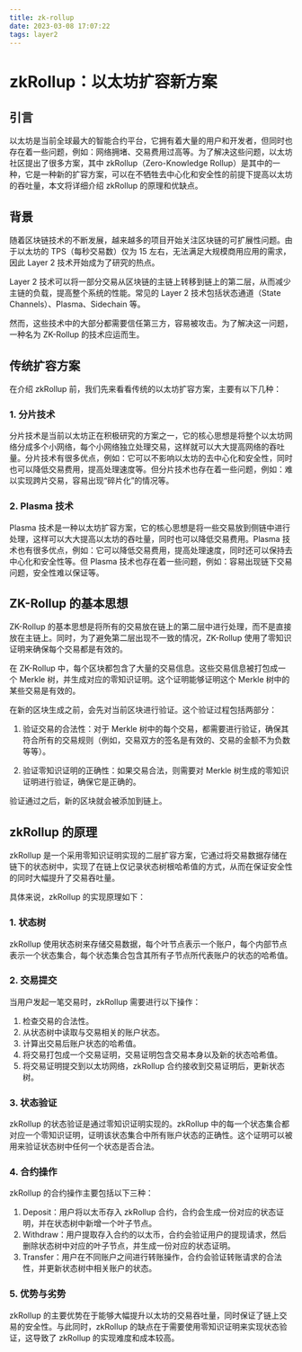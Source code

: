 ```yaml
---
title: zk-rollup
date: 2023-03-08 17:07:22
tags: layer2
---
```


# zkRollup：以太坊扩容新方案

## 引言

以太坊是当前全球最大的智能合约平台，它拥有着大量的用户和开发者，但同时也存在着一些问题，例如：网络拥堵、交易费用过高等。为了解决这些问题，以太坊社区提出了很多方案，其中 zkRollup（Zero-Knowledge Rollup）是其中的一种，它是一种新的扩容方案，可以在不牺牲去中心化和安全性的前提下提高以太坊的吞吐量，本文将详细介绍 zkRollup 的原理和优缺点。

## 背景

随着区块链技术的不断发展，越来越多的项目开始关注区块链的可扩展性问题。由于以太坊的 TPS（每秒交易数）仅为 15 左右，无法满足大规模商用应用的需求，因此 Layer 2 技术开始成为了研究的热点。

Layer 2 技术可以将一部分交易从区块链的主链上转移到链上的第二层，从而减少主链的负载，提高整个系统的性能。常见的 Layer 2 技术包括状态通道（State Channels）、Plasma、Sidechain 等。

然而，这些技术中的大部分都需要信任第三方，容易被攻击。为了解决这一问题，一种名为 ZK-Rollup 的技术应运而生。

## 传统扩容方案

在介绍 zkRollup 前，我们先来看看传统的以太坊扩容方案，主要有以下几种：

### 1. 分片技术

分片技术是当前以太坊正在积极研究的方案之一，它的核心思想是将整个以太坊网络分成多个小网络，每个小网络独立处理交易，这样就可以大大提高网络的吞吐量。分片技术有很多优点，例如：它可以不影响以太坊的去中心化和安全性，同时也可以降低交易费用，提高处理速度等。但分片技术也存在着一些问题，例如：难以实现跨片交易，容易出现“碎片化”的情况等。

### 2. Plasma 技术

Plasma 技术是一种以太坊扩容方案，它的核心思想是将一些交易放到侧链中进行处理，这样可以大大提高以太坊的吞吐量，同时也可以降低交易费用。Plasma 技术也有很多优点，例如：它可以降低交易费用，提高处理速度，同时还可以保持去中心化和安全性等。但 Plasma 技术也存在着一些问题，例如：容易出现链下交易问题，安全性难以保证等。

## ZK-Rollup 的基本思想

ZK-Rollup 的基本思想是将所有的交易放在链上的第二层中进行处理，而不是直接放在主链上。同时，为了避免第二层出现不一致的情况，ZK-Rollup 使用了零知识证明来确保每个交易都是有效的。

在 ZK-Rollup 中，每个区块都包含了大量的交易信息。这些交易信息被打包成一个 Merkle 树，并生成对应的零知识证明。这个证明能够证明这个 Merkle 树中的某些交易是有效的。

在新的区块生成之前，会先对当前区块进行验证。这个验证过程包括两部分：

1. 验证交易的合法性：对于 Merkle 树中的每个交易，都需要进行验证，确保其符合所有的交易规则（例如，交易双方的签名是有效的、交易的金额不为负数等等）。

2. 验证零知识证明的正确性：如果交易合法，则需要对 Merkle 树生成的零知识证明进行验证，确保它是正确的。

验证通过之后，新的区块就会被添加到链上。

## zkRollup 的原理

zkRollup 是一个采用零知识证明实现的二层扩容方案，它通过将交易数据存储在链下的状态树中，实现了在链上仅记录状态树根哈希值的方式，从而在保证安全性的同时大幅提升了交易吞吐量。

具体来说，zkRollup 的实现原理如下：

### 1. 状态树

zkRollup 使用状态树来存储交易数据，每个叶节点表示一个账户，每个内部节点表示一个状态集合，每个状态集合包含其所有子节点所代表账户的状态的哈希值。

### 2. 交易提交

当用户发起一笔交易时，zkRollup 需要进行以下操作：

1. 检查交易的合法性。
2. 从状态树中读取与交易相关的账户状态。
3. 计算出交易后账户状态的哈希值。
4. 将交易打包成一个交易证明，交易证明包含交易本身以及新的状态哈希值。
5. 将交易证明提交到以太坊网络，zkRollup 合约接收到交易证明后，更新状态树。

### 3. 状态验证

zkRollup 的状态验证是通过零知识证明实现的。zkRollup 中的每一个状态集合都对应一个零知识证明，证明该状态集合中所有账户状态的正确性。这个证明可以被用来验证状态树中任何一个状态是否合法。

### 4. 合约操作

zkRollup 的合约操作主要包括以下三种：

1. Deposit：用户将以太币存入 zkRollup 合约，合约会生成一份对应的状态证明，并在状态树中新增一个叶子节点。
2. Withdraw：用户提取存入合约的以太币，合约会验证用户的提现请求，然后删除状态树中对应的叶子节点，并生成一份对应的状态证明。
3. Transfer：用户在不同账户之间进行转账操作，合约会验证转账请求的合法性，并更新状态树中相关账户的状态。

### 5. 优势与劣势

zkRollup 的主要优势在于能够大幅提升以太坊的交易吞吐量，同时保证了链上交易的安全性。与此同时，zkRollup 的缺点在于需要使用零知识证明来实现状态验证，这导致了 zkRollup 的实现难度和成本较高。









